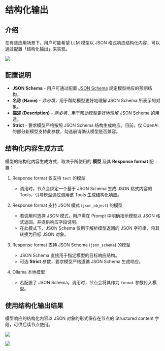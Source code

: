 # 结构化输出

<PluginInfo name="ai-ee" licenseBundled="true"></PluginInfo>

## 介绍

在有些应用场景下，用户可能希望 LLM 模型以 JSON 格式响应结构化内容，可以通过配置「结构化输出」来实现。

![](https://static-docs.nocobase.com/202503041306405.png)

## 配置说明

- **JSON Schema** - 用户可通过配置 [JSON Schema](https://json-schema.org/) 规定模型响应的预期结构。
- **名称 (Name)** - _非必填_，用于帮助模型更好地理解 JSON Schema 所表示的对象。
- **描述 (Description)** - _非必填_，用于帮助模型更好地理解 JSON Schema 的用途。
- **Strict** - 要求模型严格按照 JSON Schema 结构生成响应。目前，仅 OpenAI 的部分新模型支持此参数，勾选前请确认模型是否兼容。

## 结构化内容生成方式

模型的结构化内容生成方式，取决于所使用的 **模型** 及其 **Response format** 配置：

1. Response format 仅支持 `text` 的模型

   - 调用时，节点会绑定一个基于 JSON Schema 生成 JSON 格式内容的 Tools，引导模型通过调用该 Tools 生成结构化响应。

2. Response format 支持 JSON 模式 (`json_object`) 的模型

   - 若调用时选择 JSON 模式，用户需在 Prompt 中明确指示模型以 JSON 格式返回，并提供响应字段说明。
   - 在此模式下，JSON Schema 仅用于解析模型返回的 JSON 字符串，将其转换为目标 JSON 对象。

3. Response format 支持 JSON Schema (`json_schema`) 的模型

   - JSON Schema 直接用于指定模型的目标响应结构。
   - 可选 **Strict** 参数，要求模型严格遵循 JSON Schema 生成响应。

4. Ollama 本地模型
   - 若配置了 JSON Schema，调用时，节点会将其作为 `format` 参数传入模型。

## 使用结构化输出结果

模型响应的结构化内容以 JSON 对象的形式保存在节点的 Structured content 字段，可供后续节点使用。

![](https://static-docs.nocobase.com/202503041330291.png)

![](https://static-docs.nocobase.com/202503041331279.png)
